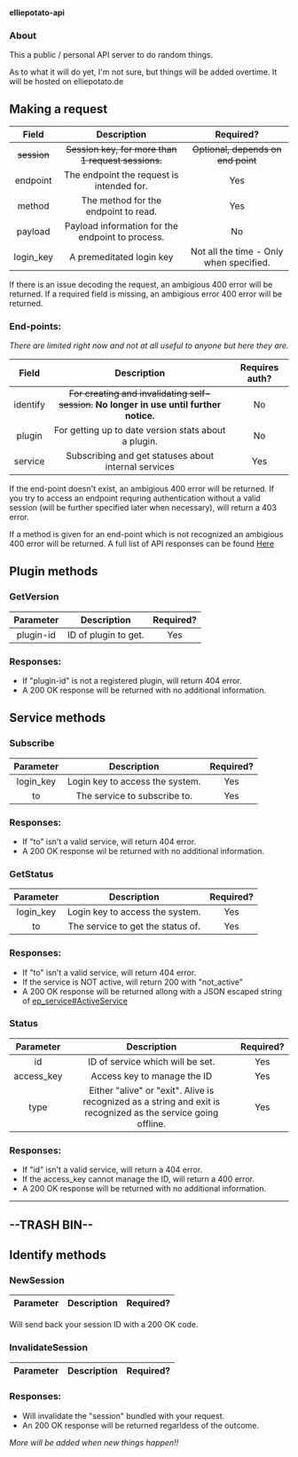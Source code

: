 #### elliepotato-api

### About
This a public / personal API server to do random things.

As to what it will do yet, I'm not sure, but things will be added overtime.
It will be hosted on elliepotato.de

## Making a request
| Field         | Description                                     | Required?                      |
| :-------:     | :---------------------------------------------: | :----------------------------: |
| ~~session~~   | ~~Session key, for more than 1 request sessions.~~  | ~~Optional, depends on end point~~ |
| endpoint      | The endpoint the request is intended for.       | Yes                            |
| method        | The method for the endpoint to read.            | Yes                            |
| payload       | Payload information for the endpoint to process.| No                             |
| login_key      | A premeditated login key       | Not all the time - Only when specified.                            |

If there is an issue decoding the request, an ambigious 400 error will be returned.
If a required field is missing, an ambigious error 400 error will be returned.

### End-points:
*There are limited right now and not at all useful to anyone but here they are.*

| Field     | Description                                          | Requires auth? |
| :-------: | :--------------------------------------------------: |  :------------: |
| identify  | ~~For creating and invalidating self-session.~~ **No longer in use until further notice.**          | No             |
| plugin    | For getting up to date version stats about a plugin. | No             |
| service    | Subscribing and get statuses about internal services | Yes             |


If the end-point doesn't exist, an ambigious 400 error will be returned.
If you try to access an endpoint requring authentication without a valid session (will be further specified later when necessary), will return a 403 error.

If a method is given for an end-point which is not recognized an ambigious 400 error will be returned.
A full list of API responses can be found [Here](https://github.com/literallyEllie/elliepotato-api/blob/master/src/main/api_response.go)

## Plugin methods

### GetVersion
| Parameter | Description          | Required? |
| :-------: | :------------------: | :-------: |
| plugin-id | ID of plugin to get. | Yes       |

### Responses:
* If "plugin-id" is not a registered plugin, will return 404 error.
* A 200 OK response will be returned with no additional information.

## Service methods

### Subscribe
| Parameter | Description          | Required? |
| :-------: | :------------------: | :-------: |
| login_key | Login key to access the system. | Yes       |
| to | The service to subscribe to. | Yes       |

### Responses:
* If "to" isn't a valid service, will return 404 error.
* A 200 OK response wil be returned with no additional information.

### GetStatus
| Parameter | Description          | Required? |
| :-------: | :------------------: | :-------: |
| login_key | Login key to access the system. | Yes       |
| to | The service to get the status of. | Yes       |

### Responses:
* If "to" isn't a valid service, will return 404 error.
* If the service is NOT active, will return 200 with "not_active"
* A 200 OK response will be returned allong with a JSON escaped string of [ep_service#ActiveService](https://github.com/literallyEllie/elliepotato-api/blob/master/src/main/ep_service.go#L17) 

### Status
| Parameter | Description          | Required? |
| :-------: | :------------------: | :-------: |
| id | ID of service which will be set. | Yes       |
| access_key | Access key to manage the ID | Yes       |
| type | Either "alive" or "exit". Alive is recognized as a string and exit is recognized as the service going offline. | Yes       |

### Responses:
* If "id" isn't a valid service, will return a 404 error.
* If the access_key cannot manage the ID, will return a 400 error.
* A 200 OK response will be returned with no additional information.

___
## --TRASH BIN--

## Identify methods

### NewSession
| Parameter | Description          | Required? |
| :-------: | :------------------: | :-------: |

Will send back your session ID with a 200 OK code.

### InvalidateSession
| Parameter | Description          | Required? |
| :-------: | :------------------: | :-------: |

### Responses:
* Will invalidate the "session" bundled with your request. 
* An 200 OK response will be returned regarldess of the outcome.


*More will be added when new things happen!!*
